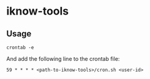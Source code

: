 # iknow-tools

## Usage

```shell
crontab -e
```

And add the following line to the crontab file:

```
59 * * * * <path-to-iknow-tools>/cron.sh <user-id>
```
